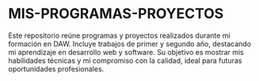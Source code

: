 # MIS-PROGRAMAS-PROYECTOS
Este repositorio reúne programas y proyectos realizados durante mi formación en DAW. Incluye trabajos de primer y segundo año, destacando mi aprendizaje en desarrollo web y software. Su objetivo es mostrar mis habilidades técnicas y mi compromiso con la calidad, ideal para futuras oportunidades profesionales.
